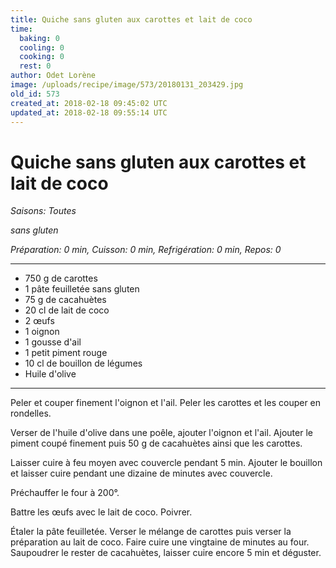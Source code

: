 ```yaml
---
title: Quiche sans gluten aux carottes et lait de coco
time:
  baking: 0
  cooling: 0
  cooking: 0
  rest: 0
author: Odet Lorène
image: /uploads/recipe/image/573/20180131_203429.jpg
old_id: 573
created_at: 2018-02-18 09:45:02 UTC
updated_at: 2018-02-18 09:55:14 UTC
---
```


# Quiche sans gluten aux carottes et lait de coco

_Saisons: Toutes_

_sans gluten_

_Préparation: 0 min, Cuisson: 0 min, Refrigération: 0 min, Repos: 0_

---

- 750 g de carottes
- 1 pâte feuilletée sans gluten
- 75 g de cacahuètes
- 20 cl de lait de coco
- 2 œufs
- 1 oignon
- 1 gousse d'ail
- 1 petit piment rouge
- 10 cl de bouillon de légumes
- Huile d'olive

---

Peler et couper finement l'oignon et l'ail. Peler les carottes et les couper en rondelles.

Verser de l'huile d'olive dans une poêle, ajouter l'oignon et l'ail. Ajouter le piment coupé finement puis 50 g de cacahuètes ainsi que les carottes.

Laisser cuire à feu moyen avec couvercle pendant 5 min. Ajouter le bouillon et laisser cuire pendant une dizaine de minutes avec couvercle.

Préchauffer le four à 200°.

Battre les œufs avec le lait de coco. Poivrer.

Étaler la pâte feuilletée. Verser le mélange de carottes puis verser la préparation au lait de coco. Faire cuire une vingtaine de minutes au four. Saupoudrer le rester de cacahuètes, laisser cuire encore 5 min et déguster.
